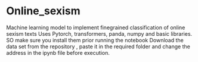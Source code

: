 # Online_sexism
Machine learning model to implement finegrained classification of online sexism texts
Uses Pytorch, transformers, panda, numpy and basic libraries. SO make sure you install them prior running the notebook
Download the data set from the repository , paste it in the required folder and change the address in the ipynb file before execution.
